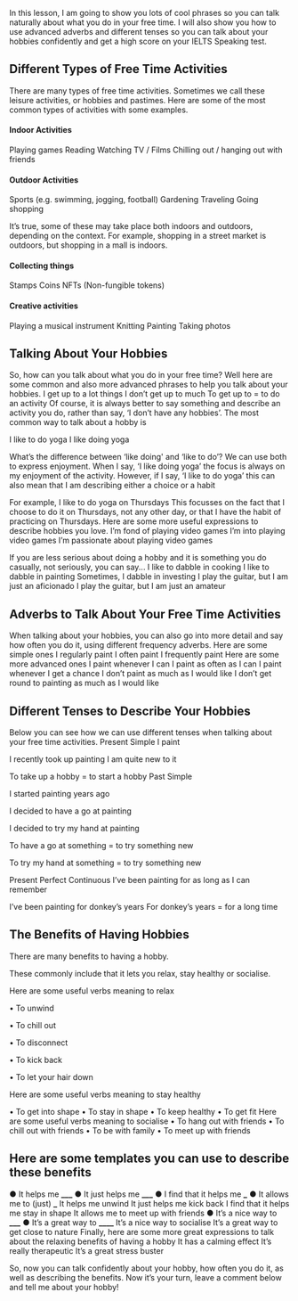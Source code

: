 In this lesson, I am going to show you lots of cool phrases so you can talk naturally about what you do in your free time.
I will also show you how to use advanced adverbs and different tenses so you can talk about your hobbies confidently and get a high score on your IELTS Speaking test.

## Different Types of Free Time Activities

There are many types of free time activities. Sometimes we call these leisure activities, or hobbies and pastimes.
Here are some of the most common types of activities with some examples.

#### Indoor Activities

Playing games
Reading
Watching TV / Films
Chilling out / hanging out with friends

#### Outdoor Activities

Sports (e.g. swimming, jogging, football) Gardening
Traveling
Going shopping

It’s true, some of these may take place both indoors and outdoors, depending on the context. For example, shopping in a street market is outdoors, but shopping in a mall is indoors.

#### Collecting things

Stamps
Coins
NFTs (Non-fungible tokens)

#### Creative activities

Playing a musical instrument Knitting
Painting
Taking photos

## Talking About Your Hobbies

So, how can you talk about what you do in your free time?
Well here are some common and also more advanced phrases to help you talk about your hobbies.
I get up to a lot things I don’t get up to much
To get up to = to do an activity
Of course, it is always better to say something and describe an
activity you do, rather than say, ‘I don’t have any hobbies’.
The most common way to talk about a hobby is

I like to do yoga
I like doing yoga

What’s the difference between ‘like doing' and ‘like to do’? We can use both to express enjoyment.
When I say, ‘I like doing yoga’ the focus is always on my enjoyment of the activity.
However, if I say, ‘I like to do yoga’ this can also mean that I am describing either a choice or a habit

For example,
I like to do yoga on Thursdays
This focusses on the fact that I choose to do it on Thursdays, not any other day, or that I have the habit of practicing on Thursdays.
Here are some more useful expressions to describe hobbies you love.
I’m fond of playing video games
I’m into playing video games
I’m passionate about playing video games

If you are less serious about doing a hobby and it is something you do casually, not seriously, you can say...
I like to dabble in cooking
I like to dabble in painting Sometimes, I dabble in investing
I play the guitar, but I am just an aficionado I play the guitar, but I am just an amateur

## Adverbs to Talk About Your Free Time Activities

When talking about your hobbies, you can also go into more detail and say how often you do it, using different frequency adverbs.
Here are some simple ones
I regularly paint
I often paint
I frequently paint
Here are some more advanced ones
I paint whenever I can
I paint as often as I can
I paint whenever I get a chance
I don’t paint as much as I would like
I don’t get round to painting as much as I would like

## Different Tenses to Describe Your Hobbies

Below you can see how we can use different tenses when talking about your free time activities.
Present Simple
I paint

I recently took up painting I am quite new to it

To take up a hobby = to start a hobby Past Simple

I started painting years ago

I decided to have a go at painting

I decided to try my hand at painting

To have a go at something = to try something new 

To try my hand at something = to try something new

Present Perfect Continuous
I’ve been painting for as long as I can remember

I’ve been painting for donkey’s years For donkey’s years = for a long time

## The Benefits of Having Hobbies

There are many benefits to having a hobby.

These commonly include that it lets you relax, stay healthy or socialise.

Here are some useful verbs meaning to relax

• To unwind

• To chill out

• To disconnect

• To kick back

• To let your hair down

Here are some useful verbs meaning to stay healthy

• To get into shape • To stay in shape • To keep healthy • To get fit
Here are some useful verbs meaning to socialise
• To hang out with friends • To chill out with friends • To be with family
• To meet up with friends

## Here are some templates you can use to describe these benefits

● It helps me **\_\_\_**
● It just helps me **\_\_\_**
● I find that it helps me **\_**
● It allows me to (just) **\_**
It helps me unwind
It just helps me kick back
I find that it helps me stay in shape It allows me to meet up with friends
● It’s a nice way to **\_\_\_**
● It’s a great way to **\_\_\_\_**
It’s a nice way to socialise
It’s a great way to get close to nature
Finally, here are some more great expressions to talk about the relaxing benefits of having a hobby
It has a calming effect It’s really therapeutic It’s a great stress buster

So, now you can talk confidently about your hobby, how often you do it, as well as describing the benefits.
Now it’s your turn, leave a comment below and tell me about your hobby!
